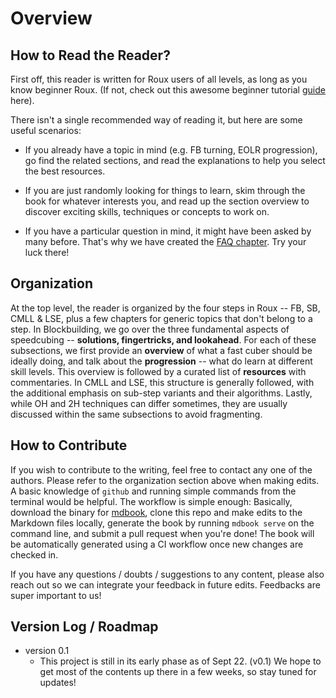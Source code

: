 # Overview
## How to Read the Reader?

First off, this reader is written for Roux users of all levels, as long as you know beginner Roux. (If not, check out this awesome beginner tutorial [guide](https://tutorial.rouxers.com) here).

There isn't a single recommended way of reading it, but here are some useful scenarios:

- If you already have a topic in mind (e.g. FB turning, EOLR progression), go find the related sections, and read the explanations to help you select the best resources.
- If you are just randomly looking for things to learn, skim through the book for whatever interests you, and read up the section overview to discover exciting skills, techniques or concepts to work on.

- If you have a particular question in mind, it might have been asked by many before. That's why we have created the [FAQ chapter](book.rouxers.com/faqs.html). Try your luck there!

## Organization

At the top level, the reader is organized by the four steps in Roux -- FB, SB, CMLL & LSE, plus a few chapters for generic topics that don't belong to a step. In Blockbuilding, we go over the three fundamental aspects of speedcubing -- **solutions, fingertricks, and lookahead**. For each of these subsections, we first provide an **overview** of what a fast cuber should be ideally doing, and talk about the **progression** -- what do learn at different skill levels. This overview is followed by a curated list of **resources** with commentaries. In CMLL and LSE, this structure is generally followed, with the additional emphasis on sub-step variants and their algorithms. Lastly, while OH and 2H techniques can differ sometimes, they are usually discussed within the same subsections to avoid fragmenting.

## How to Contribute

If you wish to contribute to the writing, feel free to contact any one of the authors. Please refer to the organization section above when making edits.
A basic knowledge of `github` and running simple commands from the terminal would be helpful. The workflow is simple enough: Basically, download the binary for [mdbook](https://github.com/rust-lang/mdBook/releases/), clone this repo and make edits to the Markdown files locally, generate the book by running `mdbook serve` on the command line, and submit a pull request when you're done! The book will be automatically generated using a CI workflow once new changes are checked in.

If you have any questions / doubts / suggestions to any content, please also reach out so we can integrate your feedback in future edits. Feedbacks are super important to us!

## Version Log / Roadmap

- version 0.1
    - This project is still in its early phase as of Sept 22. (v0.1) We hope to get most of the contents up there in a few weeks, so stay tuned for updates!
